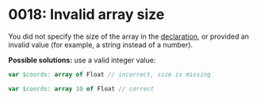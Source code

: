 # 0018: Invalid array size

You did not specify the size of the array in the [declaration](../../coding/arrays.md#array-declaration), or provided an invalid value (for example, a string instead of a number).

**Possible solutions:** use a valid integer value:

```pascal
var $coords: array of Float // incorrect, size is missing
```

```pascal
var $coords: array 10 of Float // correct
```
